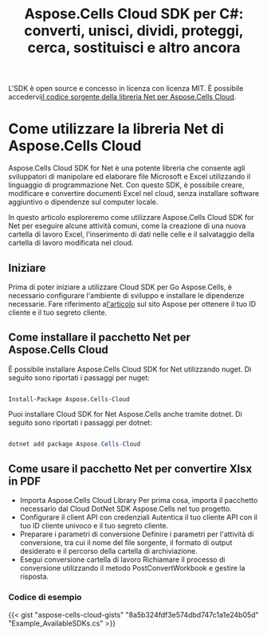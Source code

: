﻿---
title: "Aspose.Cells Cloud SDK per C#: converti, unisci, dividi, proteggi, cerca, sostituisci e altro ancora"
second_title: Documen
ArticleTitle: "Aspose.Cells Cloud SDK for C#: Convert, merge, split, protect, search, replace, and more"
linktitle: Aspose.Cells Cloud SDK per .Ne
type: docs
url: /it/available-sdks/aspose-cells-cloud-net/
description: "Aspose.Cells Cloud SDK per .Net offre una vera potenza multipiattaforma: un'importazione fornisce agli sviluppatori Windows, Linux e macOS la stessa fluidità API per creare, convertire, unire, dividere, proteggere e manipolare ogni Excel oggetto, senza Office installazione richiesta e senza modifiche specifiche della piattaforma."
weight: 30
kwords: REST SDK per .Net, Excel SDK per .Net, Cloud SDK per .Net, supporto per conversione, unione, suddivisione, protezione, ricerca, sostituzione e altro ancora
---
L'SDK è open source e concesso in licenza con licenza MIT. È possibile accedervi[il codice sorgente della libreria Net per Aspose.Cells Cloud](https://github.com/aspose-cells-cloud/aspose-cells-cloud-dotnet).

# **Come utilizzare la libreria Net di Aspose.Cells Cloud**

Aspose.Cells Cloud SDK for Net è una potente libreria che consente agli sviluppatori di manipolare ed elaborare file Microsoft e Excel utilizzando il linguaggio di programmazione Net. Con questo SDK, è possibile creare, modificare e convertire documenti Excel nel cloud, senza installare software aggiuntivo o dipendenze sul computer locale.

In questo articolo esploreremo come utilizzare Aspose.Cells Cloud SDK for Net per eseguire alcune attività comuni, come la creazione di una nuova cartella di lavoro Excel, l'inserimento di dati nelle celle e il salvataggio della cartella di lavoro modificata nel cloud.

## Iniziare

 Prima di poter iniziare a utilizzare Cloud SDK per Go Aspose.Cells, è necessario configurare l'ambiente di sviluppo e installare le dipendenze necessarie. Fare riferimento a[l'articolo](https://docs.aspose.cloud/cells/quickstart/) sul sito Aspose per ottenere il tuo ID cliente e il tuo segreto cliente.

## Come installare il pacchetto Net per Aspose.Cells Cloud

È possibile installare Aspose.Cells Cloud SDK for Net utilizzando nuget. Di seguito sono riportati i passaggi per nuget:

```nuget

Install-Package Aspose.Cells-Cloud

```

Puoi installare Cloud SDK for Net Aspose.Cells anche tramite dotnet. Di seguito sono riportati i passaggi per dotnet:

```powershell

dotnet add package Aspose.Cells-Cloud

```

## Come usare il pacchetto Net per convertire Xlsx in PDF

- Importa Aspose.Cells Cloud Library
 Per prima cosa, importa il pacchetto necessario dal Cloud DotNet SDK Aspose.Cells nel tuo progetto.
- Configurare il client API con credenziali
 Autentica il tuo cliente API con il tuo ID cliente univoco e il tuo segreto cliente.
- Preparare i parametri di conversione
 Definire i parametri per l'attività di conversione, tra cui il nome del file sorgente, il formato di output desiderato e il percorso della cartella di archiviazione.
- Esegui conversione cartella di lavoro
 Richiamare il processo di conversione utilizzando il metodo PostConvertWorkbook e gestire la risposta.

### **Codice di esempio**

{{< gist "aspose-cells-cloud-gists" "8a5b324fdf3e574dbd747c1a1e24b05d" "Example_AvailableSDKs.cs" >}}
